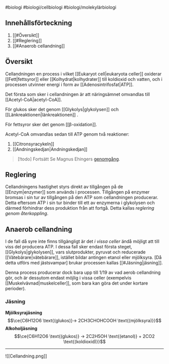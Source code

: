 #biologi #biologi/cellbiologi #biologi/molekylärbiologi 

## Innehållsförteckning
1. [[#Översikt]]
2. [[#Reglering]]
3. [[#Anaerob cellandning]]
## Översikt
Cellandningen en process i vilket [[Eukaryot cell|eukaryota celler]] oxiderar [[Fett|fettsyror]] eller [[Kolhydrat|kolhydrater]] till koldioxid och vatten, och i processen utvinner energi i form av [[Adenosintrifosfat|ATP]].

Det första som sker i cellandningen är att näringsämnet omvandlas till [[Acetyl-CoA|acetyl-CoA]].

För glukos sker det genom [[Glykolys|glykolysen]] och [[Länkreaktionen|länkreaktionen]] .

För fettsyror sker det genom [[β-oxidation]].

Acetyl-CoA omvandlas sedan till ATP genom två reaktioner:
1. [[Citronsyracykeln]]
2. [[Andningskedjan|Andningskedjan]]

> [!todo] Fortsätt
> Se Magnus Ehingers [genomgång](https://ehinger.nu/undervisning/kurser/biologi-2/lektioner/cell-och-molekylarbiologi/cellandningen-biologi-2.html).
## Reglering
Cellandningens hastighet styrs direkt av tillgången på de [[Enzym|enzymer]] som används i processen. Tillgången på enzymer bromsas i sin tur av tillgången på den ATP som cellandningen producerar. Detta eftersom ATP i sin tur binder till ett av enzymerna i glykolysen och därmed förhindrar dess produktion från att fortgå. Detta kallas *reglering genom återkoppling*.
## Anaerob cellandning
I de fall då syre inte finns tillgängligt är det *i vissa celler* ändå möjligt att till viss del producera ATP. I dessa fall sker endast första steget, [[Glykolys|glykolysen]], vars slutprodukter, pyruvat och reducerade [[Vätebärare|vätebärare]], istället bildar antingen etanol eller mjölksyra. \[Då detta utförs med jästsvampar\] brukar processen kallas [[#Jäsning|jäsning]].

Denna process producerar dock bara upp till 1/19 av vad aerob cellandning gör, och är dessutom endast möjlig i vissa celler (exempelvis [[Muskelvävnad|muskelceller]], som bara kan göra det under kortare perioder).
### Jäsning
**Mjölksyrajäsning**
$$\ce{C6H12O6 \text{(glukos)}-> 2CH3CHOHCOOH \text{(mjölksyra)}}$$
**Alkoholjäsning**
$$\ce{C6H12O6 \text{(glukos)} -> 2C2H5OH \text{(etanol)} + 2CO2 \text{(koldioxid)}}$$

---

![[Cellandning.png]]
